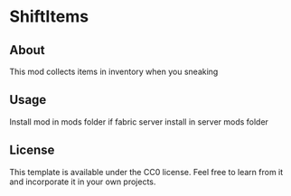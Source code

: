 # ShiftItems


## About

This mod collects items in inventory when you sneaking

## Usage

Install mod in mods folder if fabric server install in server mods folder


## License

This template is available under the CC0 license. Feel free to learn from it and incorporate it in your own projects.
